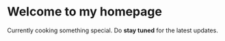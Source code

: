 # Welcome to my homepage

Currently cooking something special. Do **stay tuned** for the latest updates.
